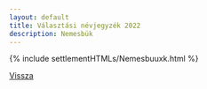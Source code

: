 ```yaml
---
layout: default
title: Választási névjegyzék 2022
description: Nemesbük
---
```


{% include settlementHTMLs/Nemesbuuxk.html %}

[Vissza](./)